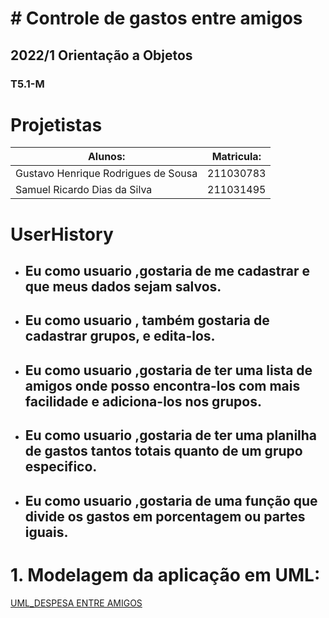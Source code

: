 # # Controle de gastos entre amigos
## 2022/1 Orientação a Objetos
### T5.1-M


# Projetistas
|               Alunos:              |   Matricula:  |
|------------------------------------|---------------|
|Gustavo Henrique Rodrigues de Sousa | 211030783     |
|Samuel Ricardo Dias da Silva        | 211031495     |


# UserHistory

- ## Eu como usuario ,gostaria de me cadastrar e que meus dados sejam salvos.

- ## Eu como usuario , também gostaria de cadastrar grupos, e edita-los. 

- ## Eu como usuario ,gostaria de ter uma lista de amigos onde posso encontra-los com mais facilidade e adiciona-los nos grupos.

- ## Eu como usuario ,gostaria de ter uma planilha de gastos tantos totais quanto de um grupo especifico.

- ## Eu como usuario ,gostaria de uma função que divide os gastos em porcentagem ou partes iguais.


# 1. Modelagem da aplicação em UML:

[UML_DESPESA ENTRE AMIGOS]( https://encurtador.com.br/SX467 )



  
